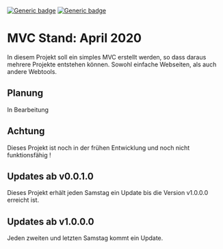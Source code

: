 [![Generic badge](https://img.shields.io/badge/Projekt-Aktiv-xx.svg)](#)
[![Generic badge](https://img.shields.io/badge/Release-Keins-red.svg)](#)



# MVC Stand: April 2020
In diesem Projekt soll ein simples MVC erstellt werden, so dass daraus mehrere Projekte entstehen können. 
Sowohl einfache Webseiten, als auch andere Webtools. 

## Planung
In Bearbeitung

## Achtung
Dieses Projekt ist noch in der frühen Entwicklung und noch nicht funktionsfähig !

## Updates ab v0.0.1.0
Dieses Projekt erhält jeden Samstag ein Update bis die Version v1.0.0.0 erreicht ist.  

## Updates ab v1.0.0.0
Jeden zweiten und letzten Samstag kommt ein Update.